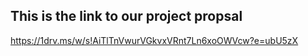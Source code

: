 ## This is the link to our project propsal

https://1drv.ms/w/s!AiTlTnVwurVGkvxVRnt7Ln6xoOWVcw?e=ubU5zX 

